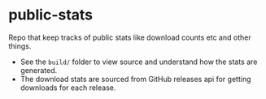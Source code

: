 # public-stats
Repo that keep tracks of public stats like download counts etc and other things.

* See the `build/` folder to view source and understand how the stats are generated.
* The download stats are sourced from GitHub releases api for getting downloads for each release. 
